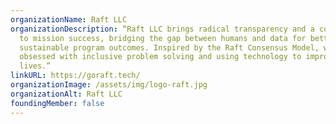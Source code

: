 ```yaml
---
organizationName: Raft LLC
organizationDescription: “Raft LLC brings radical transparency and a commitment
  to mission success, bridging the gap between humans and data for better,
  sustainable program outcomes. Inspired by the Raft Consensus Model, we are
  obsessed with inclusive problem solving and using technology to improve
  lives.”
linkURL: https://goraft.tech/
organizationImage: /assets/img/logo-raft.jpg
organizationAlt: Raft LLC
foundingMember: false
---
```

